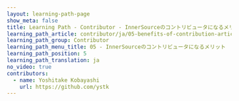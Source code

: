 ```yaml
---
layout: learning-path-page
show_meta: false
title: Learning Path - Contributor - InnerSourceのコントリビュータになるメリット
learning_path_article: contributor/ja/05-benefits-of-contribution-article-ja.asciidoc
learning_path_group: Contributor
learning_path_menu_title: 05 - InnerSourceのコントリビュータになるメリット
learning_path_position: 5
learning_path_translation: ja
no_video: true
contributors:
  - name: Yoshitake Kobayashi
    url: https://github.com/ystk
---
```

<!--- This file autogenerated from https://github.com/InnerSourceCommons/InnerSourceLearningPath/blob/master/scripts -->